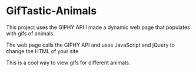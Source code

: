 # GifTastic-Animals
This project uses the GIPHY API I made a dynamic web page that populates with gifs of animals. 

The web page calls the GIPHY API and uses JavaScript and jQuery to change the HTML of your site

This is a cool way to view gifs for different animals.

